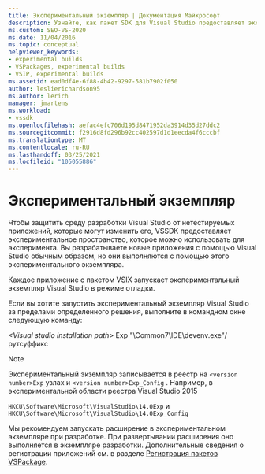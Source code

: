 ```yaml
---
title: Экспериментальный экземпляр | Документация Майкрософт
description: Узнайте, как пакет SDK для Visual Studio предоставляет экспериментальное пространство для запуска нетестируемых приложений в режиме отладки.
ms.custom: SEO-VS-2020
ms.date: 11/04/2016
ms.topic: conceptual
helpviewer_keywords:
- experimental builds
- VSPackages, experimental builds
- VSIP, experimental builds
ms.assetid: ead0df4e-6f88-4b42-9297-581b7902f050
author: leslierichardson95
ms.author: lerich
manager: jmartens
ms.workload:
- vssdk
ms.openlocfilehash: aefac4efc706d195d8471952da3914d35d27ddc2
ms.sourcegitcommit: f2916d8fd296b92cc402597d1d1eecda4f6cccbf
ms.translationtype: MT
ms.contentlocale: ru-RU
ms.lasthandoff: 03/25/2021
ms.locfileid: "105055886"
---
```

# <a name="the-experimental-instance"></a>Экспериментальный экземпляр
Чтобы защитить среду разработки Visual Studio от нетестируемых приложений, которые могут изменить его, VSSDK предоставляет экспериментальное пространство, которое можно использовать для эксперимента. Вы разрабатываете новые приложения с помощью Visual Studio обычным образом, но они выполняются с помощью этого экспериментального экземпляра.

 Каждое приложение с пакетом VSIX запускает экспериментальный экземпляр Visual Studio в режиме отладки.

 Если вы хотите запустить экспериментальный экземпляр Visual Studio за пределами определенного решения, выполните в командном окне следующую команду:

 *\<Visual studio installation path>* Exp "\Common7\IDE\devenv.exe"/рутсуффикс

> [!NOTE]
> Экспериментальный экземпляр записывается в реестр на `<version number>Exp` узлах и `<version number>Exp_Config` . Например, в экспериментальной области реестра Visual Studio 2015
>
> `HKCU\Software\Microsoft\VisualStudio\14.0Exp` и `HKCU\Software\Microsoft\VisualStudio\14.0Exp_Config`

 Мы рекомендуем запускать расширение в экспериментальном экземпляре при разработке. При развертывании расширения оно выполняется в экземпляре разработки. Дополнительные сведения о регистрации приложений см. в разделе [Регистрация пакетов VSPackage](../extensibility/internals/registering-vspackages.md).
